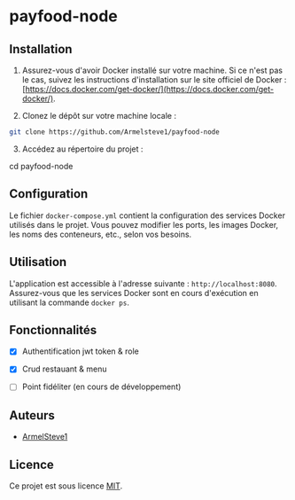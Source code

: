# payfood-node


## Installation

1. Assurez-vous d'avoir Docker installé sur votre machine. Si ce n'est pas le cas, suivez les instructions d'installation sur le site officiel de Docker : [https://docs.docker.com/get-docker/](https://docs.docker.com/get-docker/).

2. Clonez le dépôt sur votre machine locale :

```bash
git clone https://github.com/Armelsteve1/payfood-node
```

3. Accédez au répertoire du projet :

cd payfood-node

## Configuration

Le fichier `docker-compose.yml` contient la configuration des services Docker utilisés dans le projet. Vous pouvez modifier les ports, les images Docker, les noms des conteneurs, etc., selon vos besoins.

## Utilisation

L'application est accessible à l'adresse suivante : `http://localhost:8080`. Assurez-vous que les services Docker sont en cours d'exécution en utilisant la commande `docker ps`.

## Fonctionnalités

- [x] Authentification jwt token & role 
- [x] Crud restauant & menu
- [ ] Point fidéliter (en cours de développement)


## Auteurs

- [ArmelSteve1](https://github.com/Armelsteve1)

## Licence

Ce projet est sous licence [MIT](https://github.com/Armelsteve1/payfood-node/blob/main/LICENSE).
